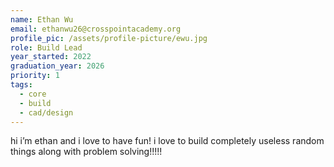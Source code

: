 ```yaml
---
name: Ethan Wu
email: ethanwu26@crosspointacademy.org
profile_pic: /assets/profile-picture/ewu.jpg
role: Build Lead
year_started: 2022
graduation_year: 2026
priority: 1
tags:
  - core
  - build
  - cad/design
---
```

hi i’m ethan and i love to have fun! i love to build completely useless random things along with problem solving!!!!!